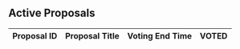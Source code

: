 ## Active Proposals

| Proposal ID | Proposal Title | Voting End Time | VOTED |
|-------------|----------------|-----------------|-------|
